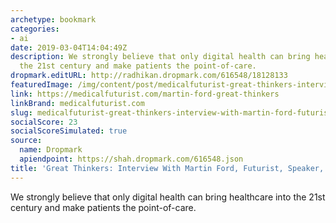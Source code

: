 ```yaml
---
archetype: bookmark
categories:
- ai
date: 2019-03-04T14:04:49Z
description: We strongly believe that only digital health can bring healthcare into
  the 21st century and make patients the point-of-care.
dropmark.editURL: http://radhikan.dropmark.com/616548/18128133
featuredImage: /img/content/post/medicalfuturist-great-thinkers-interview-with-martin-ford-futurist-speaker-a-i-expert.png
link: https://medicalfuturist.com/martin-ford-great-thinkers
linkBrand: medicalfuturist.com
slug: medicalfuturist-great-thinkers-interview-with-martin-ford-futurist-speaker-a-i-expert
socialScore: 23
socialScoreSimulated: true
source:
  name: Dropmark
  apiendpoint: https://shah.dropmark.com/616548.json
title: 'Great Thinkers: Interview With Martin Ford, Futurist, Speaker, A.I. Expert'
---
```

We strongly believe that only digital health can bring healthcare into the 21st century and make patients the point-of-care.